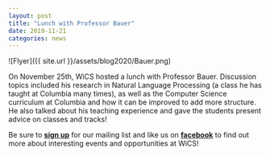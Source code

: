 ```yaml
---
layout: post
title: "Lunch with Professor Bauer"
date: 2019-11-21
categories: news
---
```


![Flyer]({{ site.url }}/assets/blog2020/Bauer.png)

On November 25th, WiCS hosted a lunch with Professor Bauer. Discussion topics included his research in Natural Language Processing (a class he has taught at Columbia many times), as well as the Computer Science curriculum at Columbia and how it can be improved to add more structure. He also talked about his teaching experience and gave the students present advice on classes and tracks!

Be sure to [**sign up**][mailinglist] for our mailing list and like us on [**facebook**][facebook] to find out more about interesting events and opportunities at WiCS! 

[mailinglist]: http://columbia.us9.list-manage.com/subscribe?u=4c6a1c710f8ab9cce10272368&id=593b5faa43
[facebook]:https://www.facebook.com/CUWICS
